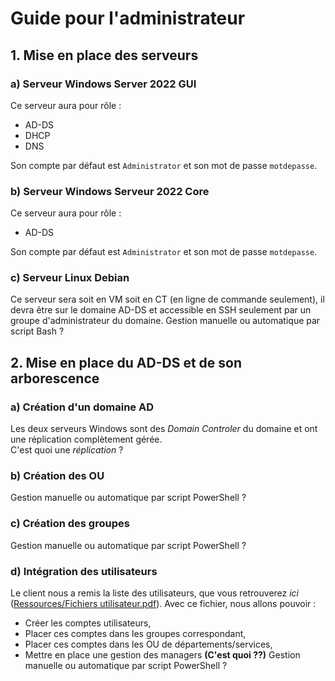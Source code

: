 # Guide pour l'administrateur

## 1. Mise en place des serveurs

### a) Serveur Windows Server 2022  GUI 
Ce serveur aura pour rôle :
  * AD-DS
  * DHCP
  * DNS

Son compte par défaut est `Administrator` et son mot de passe `motdepasse`.

### b) Serveur Windows Serveur 2022 Core
Ce serveur aura pour rôle :
  * AD-DS

Son compte par défaut est `Administrator` et son mot de passe `motdepasse`.

### c) Serveur Linux Debian
Ce serveur sera soit en VM soit en CT (en ligne de commande seulement), il devra être sur le domaine AD-DS et accessible en SSH seulement par un groupe d'administrateur du domaine.
Gestion manuelle ou automatique par script Bash ?

## 2. Mise en place du AD-DS et de son arborescence

### a) Création d'un domaine AD
Les deux serveurs Windows sont des *Domain Controler* du domaine et ont une réplication complètement gérée.  
C'est quoi une *réplication* ?

### b) Création des OU
Gestion manuelle ou automatique par script PowerShell ?

### c) Création des groupes
Gestion manuelle ou automatique par script PowerShell ?

### d) Intégration des utilisateurs
Le client nous a remis la liste des utilisateurs, que vous retrouverez *ici* ([Ressources/Fichiers utilisateur.pdf](https://github.com/WildCodeSchool/TSSR-BDX-0924-P3-G2/blob/Dev/Ressources/Fichiers%20utilisateur.pdf)). Avec ce fichier, nous allons pouvoir :
  * Créer les comptes utilisateurs,
  * Placer ces comptes dans les groupes correspondant,
  * Placer ces comptes dans les OU de départements/services,
  * Mettre en place une gestion des managers **(C'est quoi ??)**
Gestion manuelle ou automatique par script PowerShell ?
